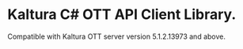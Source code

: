 # Kaltura C# OTT API Client Library.
Compatible with Kaltura OTT server version 5.1.2.13973 and above.
